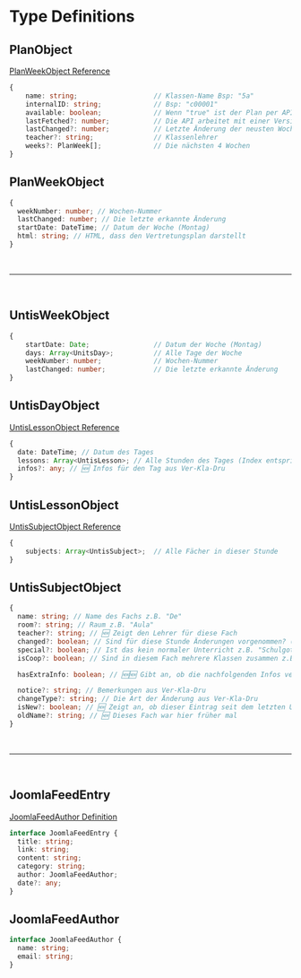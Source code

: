 # Type Definitions
## PlanObject
[PlanWeekObject Reference](#planweekobject)
```ts
{
    name: string;                   // Klassen-Name Bsp: "5a"
    internalID: string;             // Bsp: "c00001"
    available: boolean;             // Wenn "true" ist der Plan per API verfügbar
    lastFetched?: number;           // Die API arbeitet mit einer Version, die zu diesem Zeitpunkt vom HGG-Server geladen wurde
    lastChanged?: number;           // Letzte Änderung der neusten Woche
    teacher?: string;               // Klassenlehrer
    weeks?: PlanWeek[];             // Die nächsten 4 Wochen
}
```
## PlanWeekObject
```ts
{
  weekNumber: number; // Wochen-Nummer
  lastChanged: number; // Die letzte erkannte Änderung
  startDate: DateTime; // Datum der Woche (Montag)
  html: string; // HTML, dass den Vertretungsplan darstellt
}
```

<br/>
<hr/>
<br/>

## UntisWeekObject
```ts
{
    startDate: Date;                // Datum der Woche (Montag)
    days: Array<UnitsDay>;          // Alle Tage der Woche
    weekNumber: number;             // Wochen-Nummer
    lastChanged: number;            // Die letzte erkannte Änderung
}
```
## UntisDayObject
[UntisLessonObject Reference](#untislessonobject)
```ts
{
  date: DateTime; // Datum des Tages
  lessons: Array<UntisLesson>; // Alle Stunden des Tages (Index entspricht der Reihenfolge (1. Stunde, 2. Stunde, ...))
  infos?: any; // 🆕 Infos für den Tag aus Ver-Kla-Dru
}
```
## UntisLessonObject
[UntisSubjectObject Reference](#untissubjectobject)
```ts
{
    subjects: Array<UntisSubject>;  // Alle Fächer in dieser Stunde
}
```
## UntisSubjectObject
```ts
{
  name: string; // Name des Fachs z.B. "De"
  room?: string; // Raum z.B. "Aula"
  teacher?: string; // 🆕 Zeigt den Lehrer für diese Fach
  changed?: boolean; // Sind für diese Stunde Änderungen vorgenommen? (Rot im Vertretungsplan) 🆕 Wird jetzt individuell angezeigt!
  special?: boolean; // Ist das kein normaler Unterricht z.B. "Schulgottesdienst"
  isCoop?: boolean; // Sind in diesem Fach mehrere Klassen zusammen z.B. Religion / Ethik bzw. sind mehrere Lehrer für dieses Fach zuständig z.B. Sport (+ Schwimmen)

  hasExtraInfo: boolean; // 🆕🆕 Gibt an, ob die nachfolgenden Infos verfügbar sind

  notice?: string; // Bemerkungen aus Ver-Kla-Dru
  changeType?: string; // Die Art der Änderung aus Ver-Kla-Dru
  isNew?: boolean; // 🆕 Zeigt an, ob dieser Eintrag seit dem letzten Update neu ist
  oldName?: string; // 🆕 Dieses Fach war hier früher mal
}
```

<br/>
<hr/>
<br/>

## JoomlaFeedEntry
[JoomlaFeedAuthor Definition](#joomlafeedauthor)
```ts
interface JoomlaFeedEntry {
  title: string;
  link: string;
  content: string;
  category: string;
  author: JoomlaFeedAuthor;
  date?: any;
}
```

## JoomlaFeedAuthor
```ts
interface JoomlaFeedAuthor {
  name: string;
  email: string;
}
```
